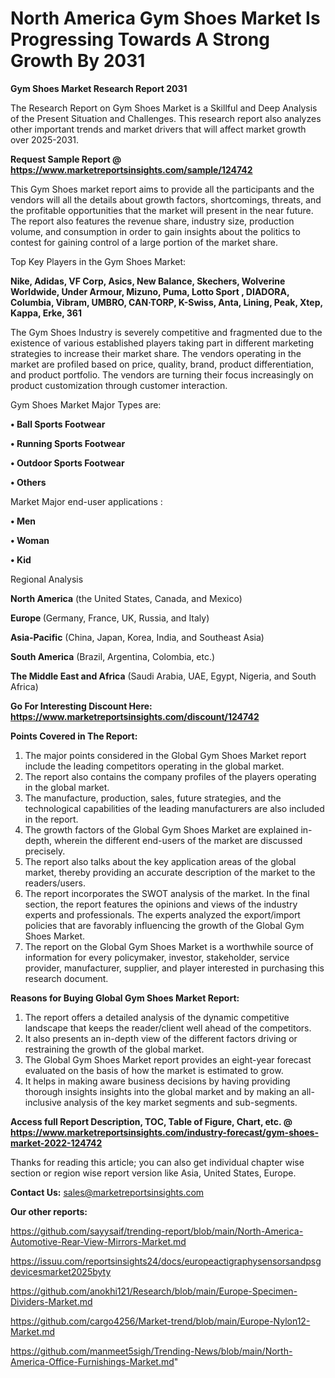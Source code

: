 # North America Gym Shoes Market Is Progressing Towards A Strong Growth By 2031

<strong>Gym Shoes Market Research Report 2031</strong>

The Research Report on Gym Shoes Market is a Skillful and Deep Analysis of the Present Situation and Challenges. This research report also analyzes other important trends and market drivers that will affect market growth over 2025-2031.

<strong>Request Sample Report @ <a href=https://www.marketreportsinsights.com/sample/124742>https://www.marketreportsinsights.com/sample/124742</a></strong>

This Gym Shoes market report aims to provide all the participants and the vendors will all the details about growth factors, shortcomings, threats, and the profitable opportunities that the market will present in the near future. The report also features the revenue share, industry size, production volume, and consumption in order to gain insights about the politics to contest for gaining control of a large portion of the market share.

Top Key Players in the Gym Shoes Market:

<strong>Nike, Adidas, VF Corp, Asics, New Balance, Skechers, Wolverine Worldwide, Under Armour, Mizuno, Puma, Lotto Sport , DIADORA, Columbia, Vibram, UMBRO, CAN·TORP, K-Swiss, Anta, Lining, Peak, Xtep, Kappa, Erke, 361</strong>

The Gym Shoes Industry is severely competitive and fragmented due to the existence of various established players taking part in different marketing strategies to increase their market share. The vendors operating in the market are profiled based on price, quality, brand, product differentiation, and product portfolio. The vendors are turning their focus increasingly on product customization through customer interaction.

Gym Shoes Market Major Types are:

<strong>• Ball Sports Footwear

• Running Sports Footwear

• Outdoor Sports Footwear

• Others</strong>

Market Major end-user applications :

<strong>• Men

• Woman

• Kid</strong>

Regional Analysis

</u><strong><b>North America</b></strong> (the United States, Canada, and Mexico)

<strong><b>Europe </b></strong>(Germany, France, UK, Russia, and Italy)

<strong><b>Asia-Pacific</b></strong> (China, Japan, Korea, India, and Southeast Asia)

<strong><b>South America</b></strong> (Brazil, Argentina, Colombia, etc.)

<strong><b>The Middle East and Africa</b></strong> (Saudi Arabia, UAE, Egypt, Nigeria, and South Africa)

<strong>Go For Interesting Discount Here: <a href=https://www.marketreportsinsights.com/discount/124742>https://www.marketreportsinsights.com/discount/124742</a></strong>

<strong>Points Covered in The Report:</strong>
<ol>
  <li>The major points considered in the Global Gym Shoes Market report include the leading competitors operating in the global market.</li>
  <li>The report also contains the company profiles of the players operating in the global market.</li>
  <li>The manufacture, production, sales, future strategies, and the technological capabilities of the leading manufacturers are also included in the report.</li>
  <li>The growth factors of the Global Gym Shoes Market are explained in-depth, wherein the different end-users of the market are discussed precisely.</li>
  <li>The report also talks about the key application areas of the global market, thereby providing an accurate description of the market to the readers/users.</li>
  <li>The report incorporates the SWOT analysis of the market. In the final section, the report features the opinions and views of the industry experts and professionals. The experts analyzed the export/import policies that are favorably influencing the growth of the Global Gym Shoes Market.</li>
  <li>The report on the Global Gym Shoes Market is a worthwhile source of information for every policymaker, investor, stakeholder, service provider, manufacturer, supplier, and player interested in purchasing this research document.</li>
</ol>
<strong>Reasons for Buying Global Gym Shoes Market Report:</strong>

<ol>
  <li>The report offers a detailed analysis of the dynamic competitive landscape that keeps the reader/client well ahead of the competitors.</li>
  <li>It also presents an in-depth view of the different factors driving or restraining the growth of the global market.</li>
  <li>The Global Gym Shoes Market report provides an eight-year forecast evaluated on the basis of how the market is estimated to grow.</li>
  <li>It helps in making aware business decisions by having providing thorough insights insights into the global market and by making an all-inclusive analysis of the key market segments and sub-segments.</li>
</ol>
<strong>Access full Report Description, TOC, Table of Figure, Chart, etc. @ <a href=https://www.marketreportsinsights.com/industry-forecast/gym-shoes-market-2022-124742>https://www.marketreportsinsights.com/industry-forecast/gym-shoes-market-2022-124742</a></strong>


Thanks for reading this article; you can also get individual chapter wise section or region wise report version like Asia, United States, Europe.

<strong>Contact Us:</strong>
sales@marketreportsinsights.com

<strong>Our other reports:</strong>

<a href=https://github.com/sayysaif/trending-report/blob/main/North-America-Automotive-Rear-View-Mirrors-Market.md>https://github.com/sayysaif/trending-report/blob/main/North-America-Automotive-Rear-View-Mirrors-Market.md</a>

<a href=https://issuu.com/reportsinsights24/docs/europeactigraphysensorsandpsgdevicesmarket2025byty>https://issuu.com/reportsinsights24/docs/europeactigraphysensorsandpsgdevicesmarket2025byty</a>

<a href=https://github.com/anokhi121/Research/blob/main/Europe-Specimen-Dividers-Market.md>https://github.com/anokhi121/Research/blob/main/Europe-Specimen-Dividers-Market.md</a>

<a href=https://github.com/cargo4256/Market-trend/blob/main/Europe-Nylon12-Market.md>https://github.com/cargo4256/Market-trend/blob/main/Europe-Nylon12-Market.md</a>

<a href=https://github.com/manmeet5sigh/Trending-News/blob/main/North-America-Office-Furnishings-Market.md>https://github.com/manmeet5sigh/Trending-News/blob/main/North-America-Office-Furnishings-Market.md</a>"
